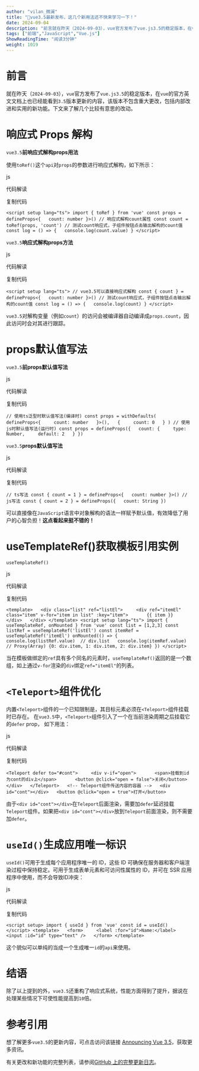 ```yaml
---
author: "vilan_微澜"
title: "📢vue3.5最新发布，这几个新用法还不快来学习一下！"
date: 2024-09-04
description: "前言就在昨天（2024-09-03），vue官方发布了vue.js3.5的稳定版本，在vue的官方英文文档上也已经能看到3.5版本更新的内容，该版本不包含重大更改，包括内部改进和实用的新功能。下文来"
tags: ["前端","JavaScript","Vue.js"]
ShowReadingTime: "阅读3分钟"
weight: 1019
---
```

前言
==

就在昨天（`2024-09-03`），`vue`官方发布了`vue.js3.5`的稳定版本，在`vue`的官方英文文档上也已经能看到`3.5`版本更新的内容，该版本不包含重大更改，包括内部改进和实用的新功能。下文来了解几个比较有意思的改动。

响应式 Props 解构
============

`vue3.5`**前响应式解构props用法**

使用`toRef()`这个`api`对`props`的参数进行响应式解构，如下所示：

js

 代码解读

复制代码

`<script setup lang="ts"> import { toRef } from 'vue' const props = defineProps<{   count: number }>() // 响应式解构count属性 const count = toRef(props, 'count') // 测试count响应式，子组件按钮点击输出解构的count值 const log = () => {   console.log(count.value) } </script>`

`vue3.5`**响应式解构props方法**

js

 代码解读

复制代码

`<script setup lang="ts"> // vue3.5可以直接响应式解构 const { count } = defineProps<{   count: number }>() // 测试count响应式，子组件按钮点击输出解构的count值 const log = () => {   console.log(count) } </script>`

`vue3.5`对解构变量（例如`count`）的访问会被编译器自动编译成`props.count`，因此访问时会对其进行跟踪。

props默认值写法
==========

`vue3.5`**前props默认值写法**

js

 代码解读

复制代码

`// 使用ts泛型时默认值写法(编译时) const props = withDefaults(   defineProps<{     count: number   }>(),   {     count: 0   } ) // 使用js时默认值写法(运行时) const props = defineProps({   count: {     type: Number,     default: 2   } })`

`vue3.5`**props默认值写法**

js

 代码解读

复制代码

`// ts写法 const { count = 1 } = defineProps<{   count: number }>() // js写法 const { count = 2 } = defineProps({   count: String })`

可以直接像在`JavaScript`语言中对象解构的语法一样赋予默认值，有效降低了用户的心智负担！**这点看起来挺不错的！**

useTemplateRef()获取模板引用实例
========================

`useTemplateRef()`

js

 代码解读

复制代码

`<template>   <div class="list" ref="listEl">     <div ref="itemEl" class="item" v-for="item in list" :key="item">       {{ item }}     </div>   </div> </template> <script setup lang="ts"> import { useTemplateRef, onMounted } from 'vue' const list = [1,2,3] const listRef = useTemplateRef('listEl') const itemRef = useTemplateRef('itemEl') onMounted(() => {   console.log(listRef.value)  // div.list   console.log(itemRef.value)  // Proxy(Array) {0: div.item, 1: div.item, 2: div.item} }) </script>`

当在模板做绑定的`ref`具有多个同名的元素时，`useTemplateRef()`返回的是一个数组，如上通过`v-for`渲染的`div`绑定`ref="itemEl"`的列表。

`<Teleport>`组件优化
================

内置`<Teleport>`组件的一个已知限制是，其目标元素必须在`<Teleport>`组件挂载时已存在。 在`vue3.5`中，`<Teleport>`组件引入了一个在当前渲染周期之后挂载它的`defer` prop， 如下用法：

js

 代码解读

复制代码

  `<Teleport defer to="#cont">     <div v-if="open">       <span>挂载到id为cont的div上</span>       <button @click="open = false">关闭</button>     </div>   </Teleport>   <!-- Teleport组件传送内容的容器 -->   <div id="cont"></div>   <button @click="open = true">打开</button>`

由于`<div id="cont"></div>`在`Teleport`后面渲染，需要加`defer`延迟挂载`Teleport`组件。如果把`<div id="cont"></div>`放到`Teleport`前面渲染，则不需要加`defer`。

`useId()`生成应用唯一标识
=================

`useId()`可用于生成每个应用程序唯一的 ID，这些 ID 可确保在服务器和客户端渲染过程中保持稳定。可用于生成表单元素和可访问性属性的 ID，并可在 SSR 应用程序中使用，而不会导致ID冲突：

js

 代码解读

复制代码

`<script setup> import { useId } from 'vue' const id = useId() </script> <template>   <form>     <label :for="id">Name:</label>     <input :id="id" type="text" />   </form> </template>`

这个貌似可以单纯的当成一个生成唯一`id`的`api`来使用。

结语
==

除了以上提到的外，`vue3.5`还重构了响应式系统，性能方面得到了提升，据说在处理某些情况下可使性能提高到`10`倍。

参考引用
====

想了解更多`vue3.5`的更新内容，可点击访问该链接 [Announcing Vue 3.5](https://link.juejin.cn?target=https%3A%2F%2Fblog.vuejs.org%2Fposts%2Fvue-3-5 "https://blog.vuejs.org/posts/vue-3-5")，获取更多资讯。

有关更改和新功能的完整列表，请参阅[GitHub 上的完整更新日志](https://link.juejin.cn?target=https%3A%2F%2Fgithub.com%2Fvuejs%2Fcore%2Fblob%2Fmain%2FCHANGELOG.md "https://github.com/vuejs/core/blob/main/CHANGELOG.md")。